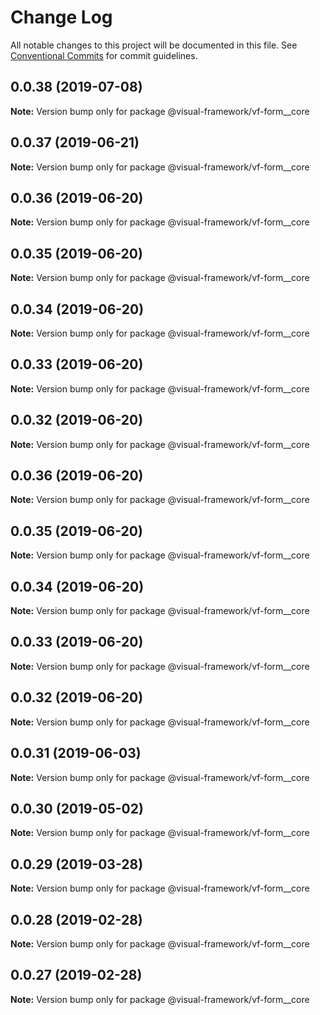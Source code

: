 # Change Log

All notable changes to this project will be documented in this file.
See [Conventional Commits](https://conventionalcommits.org) for commit guidelines.

## 0.0.38 (2019-07-08)

**Note:** Version bump only for package @visual-framework/vf-form__core





## 0.0.37 (2019-06-21)

**Note:** Version bump only for package @visual-framework/vf-form__core





## 0.0.36 (2019-06-20)

**Note:** Version bump only for package @visual-framework/vf-form__core





## 0.0.35 (2019-06-20)

**Note:** Version bump only for package @visual-framework/vf-form__core





## 0.0.34 (2019-06-20)

**Note:** Version bump only for package @visual-framework/vf-form__core





## 0.0.33 (2019-06-20)

**Note:** Version bump only for package @visual-framework/vf-form__core





## 0.0.32 (2019-06-20)

**Note:** Version bump only for package @visual-framework/vf-form__core





## 0.0.36 (2019-06-20)

**Note:** Version bump only for package @visual-framework/vf-form__core





## 0.0.35 (2019-06-20)

**Note:** Version bump only for package @visual-framework/vf-form__core





## 0.0.34 (2019-06-20)

**Note:** Version bump only for package @visual-framework/vf-form__core





## 0.0.33 (2019-06-20)

**Note:** Version bump only for package @visual-framework/vf-form__core





## 0.0.32 (2019-06-20)

**Note:** Version bump only for package @visual-framework/vf-form__core





## 0.0.31 (2019-06-03)

**Note:** Version bump only for package @visual-framework/vf-form__core





## 0.0.30 (2019-05-02)

**Note:** Version bump only for package @visual-framework/vf-form__core





## 0.0.29 (2019-03-28)

**Note:** Version bump only for package @visual-framework/vf-form__core





## 0.0.28 (2019-02-28)

**Note:** Version bump only for package @visual-framework/vf-form__core





## 0.0.27 (2019-02-28)

**Note:** Version bump only for package @visual-framework/vf-form__core
